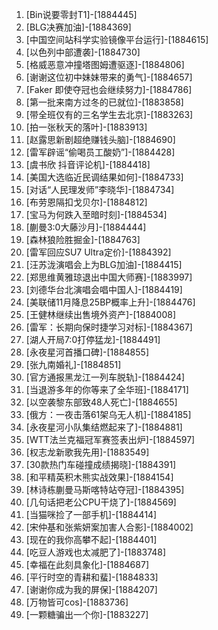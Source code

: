 
1. [Bin说要零封T1]-[1884445]
1. [BLG决赛加油]-[1884369]
1. [中国空间站科学实验镜像平台运行]-[1884615]
1. [以色列中部遭袭]-[1884730]
1. [格威恶意冲撞塔图姆遭驱逐]-[1884806]
1. [谢谢这位初中妹妹带来的勇气]-[1884657]
1. [Faker 即使夺冠也会继续努力]-[1884786]
1. [第一批来南方过冬的已就位]-[1883858]
1. [带全班仅有的三名学生去北京]-[1883263]
1. [拍一张秋天的落叶]-[1883913]
1. [赵露思新剧超绝赚钱头脑]-[1884690]
1. [雷军辟谣“偷喝员工酸奶”]-[1884428]
1. [虞书欣 抖音评论机]-[1884418]
1. [美国大选临近民调结果如何]-[1884733]
1. [对话“人民理发师”李晓华]-[1884734]
1. [布劳恩隔扣戈贝尔]-[1884812]
1. [宝马为何跌入至暗时刻]-[1884534]
1. [蒯曼3:0大藤沙月]-[1884444]
1. [森林狼险胜掘金]-[1884763]
1. [雷军回应SU7 Ultra定价]-[1884392]
1. [汪苏泷演唱会上为BLG加油]-[1884415]
1. [郑思维黄雅琼退出中国大师赛]-[1883997]
1. [刘德华台北演唱会唱中国人]-[1884419]
1. [美联储11月降息25BP概率上升]-[1884476]
1. [王健林继续出售境外资产]-[1884008]
1. [雷军：长期向保时捷学习对标]-[1884367]
1. [湖人开局7:0打停猛龙]-[1884491]
1. [永夜星河首播口碑]-[1884855]
1. [张九南婚礼]-[1884851]
1. [官方通报黑龙江一列车脱轨]-[1884424]
1. [当退游多年的你等来了全华班]-[1884171]
1. [以空袭黎东部致48人死亡]-[1884655]
1. [俄方：一夜击落61架乌无人机]-[1884185]
1. [永夜星河小队集结燃起来了]-[1884881]
1. [WTT法兰克福冠军赛签表出炉]-[1884597]
1. [权志龙新歌我先用]-[1883549]
1. [30款热门车碰撞成绩揭晓]-[1884391]
1. [和平精英积木熊实战效果]-[1884154]
1. [林诗栋蒯曼马斯喀特站夺冠]-[1884395]
1. [几句话把老公CPU干烧了]-[1884569]
1. [当猫咪捡了一部手机]-[1884414]
1. [宋仲基和张紫妍案加害人合影]-[1884002]
1. [现在的我你高攀不起]-[1884401]
1. [吃豆人游戏也太减肥了]-[1883748]
1. [幸福在此刻具象化]-[1884687]
1. [平行时空的青耕和蜚]-[1884833]
1. [谢谢你成为我的屏保]-[1884207]
1. [万物皆可cos]-[1883736]
1. [一颗糖骗出一个你]-[1883227]